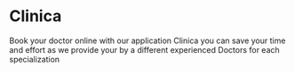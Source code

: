 # Clinica
Book your doctor online with our application Clinica you can save your time and effort as we provide your by a different experienced Doctors for each specialization

